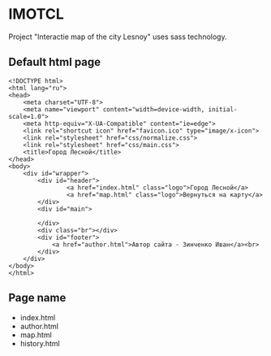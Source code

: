# IMOTCL
Project "Interactie map of the city Lesnoy" uses sass technology.
## Default html page
```
<!DOCTYPE html>
<html lang="ru">
<head>
    <meta charset="UTF-8">
    <meta name="viewport" content="width=device-width, initial-scale=1.0">
    <meta http-equiv="X-UA-Compatible" content="ie=edge">
    <link rel="shortcut icon" href="favicon.ico" type="image/x-icon">
    <link rel="stylesheet" href="css/normalize.css">
    <link rel="stylesheet" href="css/main.css">
    <title>Город Лесной</title>
</head>
<body>
    <div id="wrapper">
        <div id="header">
                <a href="index.html" class="logo">Город Лесной</a>
                <a href="map.html" class="logo">Вернуться на карту</a>
        </div>
        <div id="main">
            
        </div>
        <div class="br"></div>
        <div id="footer">
            <a href="author.html">Автор сайта - Зинченко Иван</a><br>
        </div>
    </div>
</body>
</html>
```
## Page name
- index.html
- author.html
- map.html
- history.html